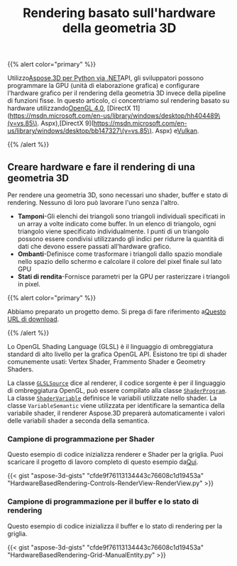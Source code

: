 ﻿---
title: Rendering basato sull'hardware della geometria 3D
type: docs
weight: 30
url: /it/python-net/hardware-based-rendering-of-3d-geometry/
description: Utilizzando Aspose.3D per Python via .NET API, gli sviluppatori possono programmare la GPU (unità di elaborazione grafica) e configurare l'hardware grafico per il rendering della geometria 3D invece della pipeline di funzioni fisse.
---
{{% alert color="primary" %}}

Utilizzo[Aspose.3D per Python via .NET](https://products.aspose.com/3d/python-net/)API, gli sviluppatori possono programmare la GPU (unità di elaborazione grafica) e configurare l'hardware grafico per il rendering della geometria 3D invece della pipeline di funzioni fisse. In questo articolo, ci concentriamo sul rendering basato su hardware utilizzando[OpenGL 4.0](https://www.opengl.org/sdk/docs/man/html/glEnable.xhtml), [DirectX 11](https://msdn.microsoft.com/en-us/library/windows/desktop/hh404489\(v=vs.85\). Aspx),[DirectX 9](https://msdn.microsoft.com/en-us/library/windows/desktop/bb147327\(v=vs.85\). Aspx) e[Vulkan](https://www.khronos.org/registry/vulkan/specs/1.0/xhtml/vkspec.html#VkPipelineRasterizationStateCreateInfo).

{{% /alert %}}
## **Creare hardware e fare il rendering di una geometria 3D**
Per rendere una geometria 3D, sono necessari uno shader, buffer e stato di rendering. Nessuno di loro può lavorare l'uno senza l'altro.

- **Tamponi**-Gli elenchi dei triangoli sono triangoli individuali specificati in un array a volte indicato come buffer. In un elenco di triangolo, ogni triangolo viene specificato individualmente. I punti di un triangolo possono essere condivisi utilizzando gli indici per ridurre la quantità di dati che devono essere passati all'hardware grafico.
- **Ombanti**-Definisce come trasformare i triangoli dallo spazio mondiale nello spazio dello schermo e calcolare il colore del pixel finale sul lato GPU
- **Stati di rendita**-Fornisce parametri per la GPU per rasterizzare i triangoli in pixel.

{{% alert color="primary" %}}

Abbiamo preparato un progetto demo. Si prega di fare riferimento a[Questo URL di download](https://github.com/aspose-3d/Aspose.3D-for-.NET/tree/master/HardwareBasedRendering).

{{% /alert %}}

Lo OpenGL Shading Language (GLSL) è il linguaggio di ombreggiatura standard di alto livello per la grafica OpenGL API. Esistono tre tipi di shader comunemente usati: Vertex Shader, Frammento Shader e Geometry Shaders.

La classe [`GLSLSource`](https://reference.aspose.com/3d/net/aspose.threed.render/glslsource) dice al renderer, il codice sorgente è per il linguaggio di ombreggiatura OpenGL, può essere compilato alla classe [`ShaderProgram`](https://reference.aspose.com/3d/net/aspose.threed.render/shaderprogram). La classe [`ShaderVariable`](https://reference.aspose.com/3d/net/aspose.threed.render/shadervariable) definisce le variabili utilizzate nello shader. La classe `VariableSemantic` viene utilizzata per identificare la semantica della variabile shader, il renderer Aspose.3D preparerà automaticamente i valori delle variabili shader a seconda della semantica.
### **Campione di programmazione per Shader**
Questo esempio di codice inizializza renderer e Shader per la griglia. Puoi scaricare il progetto di lavoro completo di questo esempio da[Qui](https://github.com/aspose-3d/Aspose.3D-for-.NET/tree/master/HardwareBasedRendering).

{{< gist "aspose-3d-gists" "cfde9f76113134443c76608c1d19453a" "HardwareBasedRendering-Controls-RenderView-RenderView.py" >}}
### **Campione di programmazione per il buffer e lo stato di rendering**
Questo esempio di codice inizializza il buffer e lo stato di rendering per la griglia.

{{< gist "aspose-3d-gists" "cfde9f76113134443c76608c1d19453a" "HardwareBasedRendering-Grid-ManualEntity.py" >}}
